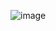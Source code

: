 ![image](https://github.com/Reecevw/Chat-between-server-and-client/assets/25013197/449ee5fc-c46c-4e83-9665-f90e9635b0bd)
